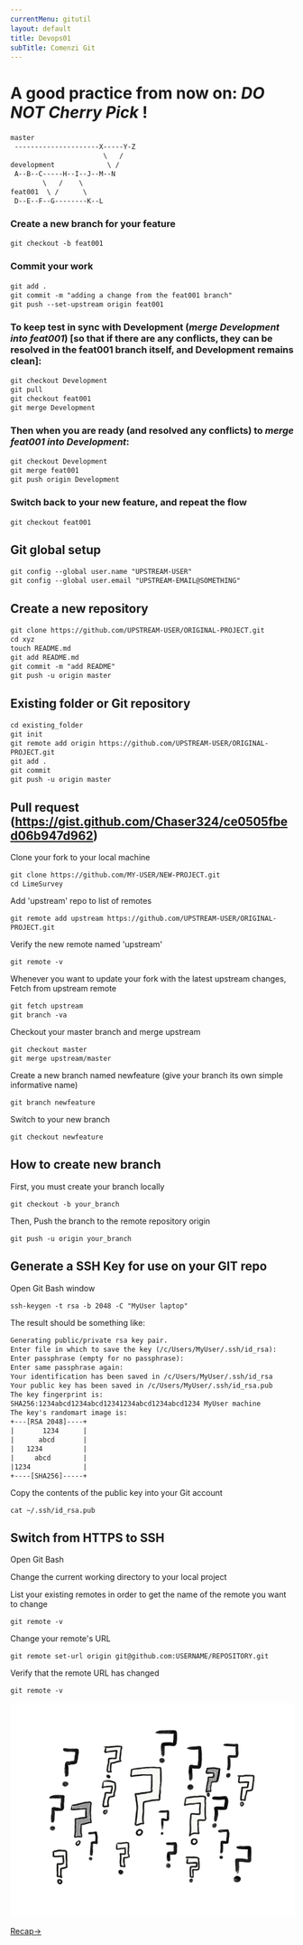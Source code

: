 ```yaml
---
currentMenu: gitutil
layout: default
title: Devops01
subTitle: Comenzi Git
---
```

# A good practice from now on: *DO NOT Cherry Pick* !

```
master
 ---------------------X-----Y-Z
                       \   /
development             \ /
 A--B--C-----H--I--J--M--N
        \   /    \
feat001  \ /      \
 D--E--F--G--------K--L
```

### Create a new branch for your feature

```
git checkout -b feat001
```

### Commit your work

```
git add .
git commit -m "adding a change from the feat001 branch"
git push --set-upstream origin feat001
```

### To keep test in sync with Development (*merge Development into feat001*) [so that if there are any conflicts, they can be resolved in the feat001 branch itself, and Development remains clean]:

```
git checkout Development
git pull
git checkout feat001
git merge Development
```

### Then when you are ready (and resolved any conflicts) to *merge feat001 into Development*:

```
git checkout Development
git merge feat001
git push origin Development
```

### Switch back to your new feature, and repeat the flow

```
git checkout feat001
```

## Git global setup

```
git config --global user.name "UPSTREAM-USER"
git config --global user.email "UPSTREAM-EMAIL@SOMETHING"
```

## Create a new repository

```
git clone https://github.com/UPSTREAM-USER/ORIGINAL-PROJECT.git
cd xyz
touch README.md
git add README.md
git commit -m "add README"
git push -u origin master
```

## Existing folder or Git repository

```
cd existing_folder
git init
git remote add origin https://github.com/UPSTREAM-USER/ORIGINAL-PROJECT.git
git add .
git commit
git push -u origin master
```

## Pull request (https://gist.github.com/Chaser324/ce0505fbed06b947d962)

Clone your fork to your local machine
```
git clone https://github.com/MY-USER/NEW-PROJECT.git
cd LimeSurvey
```

Add 'upstream' repo to list of remotes
```
git remote add upstream https://github.com/UPSTREAM-USER/ORIGINAL-PROJECT.git
```

Verify the new remote named 'upstream'
```
git remote -v
```

Whenever you want to update your fork with the latest upstream changes, Fetch from upstream remote
```
git fetch upstream
git branch -va
```

Checkout your master branch and merge upstream
```
git checkout master
git merge upstream/master
```

Create a new branch named newfeature (give your branch its own simple informative name)
```
git branch newfeature
```

Switch to your new branch
```
git checkout newfeature
```

## How to create new branch

First, you must create your branch locally
```
git checkout -b your_branch
```

Then, Push the branch to the remote repository origin
```
git push -u origin your_branch
```

## Generate a SSH Key for use on your GIT repo

Open Git Bash window
```
ssh-keygen -t rsa -b 2048 -C "MyUser laptop"
```
The result should be something like:
```
Generating public/private rsa key pair.
Enter file in which to save the key (/c/Users/MyUser/.ssh/id_rsa): Enter passphrase (empty for no passphrase):
Enter same passphrase again:
Your identification has been saved in /c/Users/MyUser/.ssh/id_rsa
Your public key has been saved in /c/Users/MyUser/.ssh/id_rsa.pub
The key fingerprint is:
SHA256:1234abcd1234abcd12341234abcd1234abcd1234 MyUser machine
The key's randomart image is:
+---[RSA 2048]----+
|       1234      |
|      abcd       |
|   1234          |
|     abcd        |
|1234             |
+----[SHA256]-----+
```

Copy the contents of the public key into your Git account
```
cat ~/.ssh/id_rsa.pub
```

## Switch from HTTPS to SSH

Open Git Bash

Change the current working directory to your local project

List your existing remotes in order to get the name of the remote you want to change
```
git remote -v
```

Change your remote's URL
```
git remote set-url origin git@github.com:USERNAME/REPOSITORY.git
```

Verify that the remote URL has changed
```
git remote -v
```

![Questions](https://raw.githubusercontent.com/c4xp/Devops01/master/assets/questions.png)

[Recap→](recap.md)
